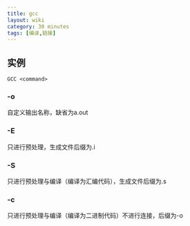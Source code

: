 ```yaml
---
title: gcc
layout: wiki
category: 30 minutes
tags: [编译,链接]
---
```


## 实例

~~~
GCC <command>
~~~

### -o

自定义输出名称，缺省为a.out

### -E

只进行预处理，生成文件后缀为.i

### -S

只进行预处理与编译（编译为汇编代码），生成文件后缀为.s

### -c

只进行预处理与编译（编译为二进制代码）不进行连接，后缀为-o
